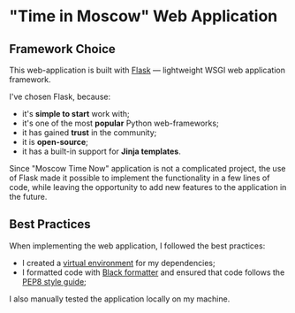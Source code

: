 # "Time in Moscow" Web Application

## Framework Choice

This web-application is built with [Flask](https://flask.palletsprojects.com/en/3.0.x/) — lightweight WSGI web application framework.

I've chosen Flask, because:

- it's **simple to start** work with;
- it's one of the most **popular** Python web-frameworks;
- it has gained **trust** in the community;
- it is **open-source**;
- it has a built-in support for **Jinja templates**.

Since "Moscow Time Now" application is not a complicated project, the use of Flask made it possible to implement the functionality in a few lines of code, while leaving the opportunity to add new features to the application in the future.

## Best Practices

When implementing the web application, I followed the best practices:

- I created a [virtual environment](https://csguide.cs.princeton.edu/software/virtualenv) for my dependencies;
- I formatted code with [Black formatter](https://github.com/psf/black) and ensured that code follows the [PEP8 style guide](https://peps.python.org/pep-0008/);

I also manually tested the application locally on my machine.
